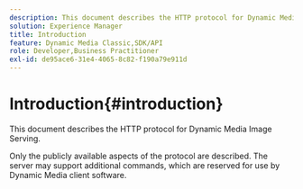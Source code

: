 ```yaml
---
description: This document describes the HTTP protocol for Dynamic Media Image Serving.
solution: Experience Manager
title: Introduction
feature: Dynamic Media Classic,SDK/API
role: Developer,Business Practitioner
exl-id: de95ace6-31e4-4065-8c82-f190a79e911d
---
```

# Introduction{#introduction}

This document describes the HTTP protocol for Dynamic Media Image Serving.

 Only the publicly available aspects of the protocol are described. The server may support additional commands, which are reserved for use by Dynamic Media client software.
